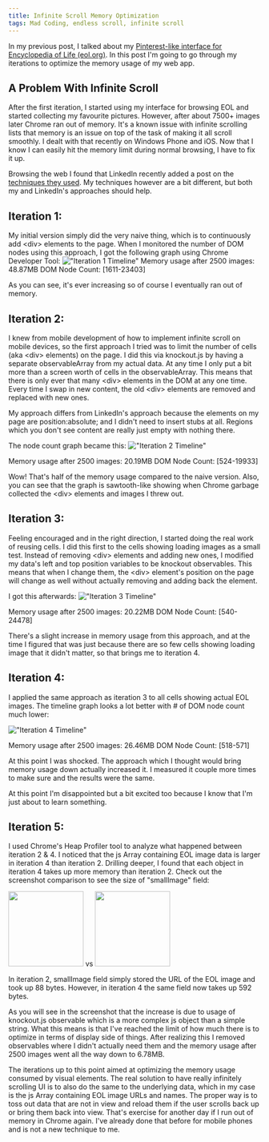 ```yaml
---
title: Infinite Scroll Memory Optimization
tags: Mad Coding, endless scroll, infinite scroll
---
```

In my previous post, I talked about my [Pinterest-like interface for
Encyclopedia of Life (eol.org)][1].  In this post I'm going to go through my
iterations to optimize the memory usage of my web app.

## A Problem With Infinite Scroll
After the first iteration, I started using my interface for browsing EOL and
started collecting my favourite pictures.  However, after about 7500+ images
later Chrome ran out of memory. It's a known issue with infinite scrolling lists
that memory is an issue on top of the task of making it all scroll smoothly. I
dealt with that recently on Windows Phone and iOS. Now that I know I can easily
hit the memory limit during normal browsing, I have to fix it up.

Browsing the web I found that LinkedIn recently added a post on the [techniques
they used][2].  My techniques however are a bit different, but both my and
LinkedIn's approaches should help.

## Iteration 1:
My initial version simply did the very naive thing, which is to continuously
add &lt;div> elements to the page. When I monitored the number of DOM nodes
using this approach, I got the following graph using Chrome Developer Tool:
<img title="Iteration 1 Timeline"
src="http://www.dannysu.com/wp-content/uploads/2012/07/iter1.timeline.png"
alt="&quot;Iteration 1 Timeline&quot;" /> Memory usage after 2500 images:
48.87MB DOM Node Count: [1611-23403]

As you can see, it's ever increasing so of course I eventually ran out of
memory.

## Iteration 2:
I knew from mobile development of how to implement infinite scroll on mobile
devices, so the first approach I tried was to limit the number of cells (aka
&lt;div> elements) on the page. I did this via knockout.js by having a separate
observableArray from my actual data. At any time I only put a bit more than a
screen worth of cells in the observableArray. This means that there is only
ever that many &lt;div> elements in the DOM at any one time.  Every time I swap
in new content, the old &lt;div> elements are removed and replaced with new
ones.

My approach differs from LinkedIn's approach because the elements on my page are
position:absolute; and I didn't need to insert stubs at all. Regions which you
don't see content are really just empty with nothing there.

The node count graph became this: <img title="Iteration 2 Timeline"
src="http://www.dannysu.com/wp-content/uploads/2012/07/iter2.timeline.png"
alt="&quot;Iteration 2 Timeline&quot;" />

Memory usage after 2500 images: 20.19MB DOM Node Count: [524-19933]

Wow! That's half of the memory usage compared to the naive version. Also, you
can see that the graph is sawtooth-like showing when Chrome garbage collected
the &lt;div> elements and images I threw out.

## Iteration 3:
Feeling encouraged and in the right direction, I started doing the real work of
reusing cells. I did this first to the cells showing loading images as a small
test. Instead of removing &lt;div&gt; elements and adding new ones, I modified
my data's left and top position variables to be knockout observables. This
means that when I change them, the &lt;div&gt; element's position on the page
will change as well without actually removing and adding back the element.

I got this afterwards: <img title="Iteration 3 Timeline"
src="http://www.dannysu.com/wp-content/uploads/2012/07/iter3.timeline.png"
alt="&quot;Iteration 3 Timeline&quot;" />

Memory usage after 2500 images: 20.22MB DOM Node Count: [540-24478]

There's a slight increase in memory usage from this approach, and at the time I
figured that was just because there are so few cells showing loading image that
it didn't matter, so that brings me to iteration 4.

## Iteration 4:
I applied the same approach as iteration 3 to all cells showing actual EOL
images. The timeline graph looks a lot better with # of DOM node count much
lower:

<img title="Iteration 4 Timeline"
src="http://www.dannysu.com/wp-content/uploads/2012/07/iter4.timeline.png"
alt="&quot;Iteration 4 Timeline&quot;" />

Memory usage after 2500 images: 26.46MB DOM Node Count: [518-571]

At this point I was shocked. The approach which I thought would bring memory
usage down actually increased it. I measured it couple more times to make sure
and the results were the same.

At this point I'm disappointed but a bit excited too because I know that I'm
just about to learn something.

## Iteration 5:
I used Chrome's Heap Profiler tool to analyze what happened between iteration 2
&amp; 4. I noticed that the js Array containing EOL image data is larger in
iteration 4 than iteration 2. Drilling deeper, I found that each object in
iteration 4 takes up more memory than iteration 2. Check out the screenshot
comparison to see the size of "smallImage" field:

<a href="http://www.dannysu.com/wp-content/uploads/2012/07/iter2.screenshot.png"
target="_blank"><img class="alignnone size-thumbnail wp-image-519"
title="iter2.screenshot"
src="http://www.dannysu.com/wp-content/uploads/2012/07/iter2.screenshot-150x150.png"
alt="" width="150" height="150" /></a> vs <a
href="http://www.dannysu.com/wp-content/uploads/2012/07/iter4.screenshot.png"
target="_blank"><img class="alignnone size-thumbnail wp-image-520"
title="iter4.screenshot"
src="http://www.dannysu.com/wp-content/uploads/2012/07/iter4.screenshot-150x150.png"
alt="" width="150" height="150" /></a>

In iteration 2, smallImage field simply stored the URL of the EOL image and took
up 88 bytes. However, in iteration 4 the same field now takes up 592 bytes.

As you will see in the screenshot that the increase is due to usage of
knockout.js observable which is a more complex js object than a simple string.
What this means is that I've reached the limit of how much there is to optimize
in terms of display side of things. After realizing this I removed observables
where I didn't actually need them and the memory usage after 2500 images went
all the way down to 6.78MB.

The iterations up to this point aimed at optimizing the memory usage consumed by
visual elements. The real solution to have really infinitely scrolling UI is to
also do the same to the underlying data, which in my case is the js Array
containing EOL image URLs and names. The proper way is to toss out data that are
not in view and reload them if the user scrolls back up or bring them back into
view. That's exercise for another day if I run out of memory in Chrome again.
I've already done that before for mobile phones and is not a new technique to
me.

  [1]: /2012/07/02/pinterest-like-interface-for-encyclopedia-of-life/
  [2]: http://engineering.linkedin.com/linkedin-ipad-5-techniques-smooth-infinite-scrolling-html5
